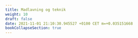 ```yaml
---
title: Madlavning og teknik
weight: 10
draft: false
date: 2021-11-01 21:10:30.945527 +0100 CET m=+0.035151668
bookCollapseSection: true
---
```



